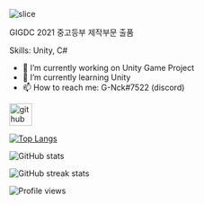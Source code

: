 ![slice](https://capsule-render.vercel.app/api?type=slice&color=timeGradient&height=200&text=G-Nck&fontAlign=70&rotate=13&fontAlignY=25&desc=Game%20Developer%20&descAlign=70.&descAlignY=44)


GIGDC 2021 중고등부 제작부문 출품

Skills: Unity, C#

- 🔭 I’m currently working on Unity Game Project 
- 🌱 I’m currently learning Unity
- 📫 How to reach me: G-Nck#7522 (discord) 


[<img src='https://cdn.jsdelivr.net/npm/simple-icons@3.0.1/icons/github.svg' alt='github' height='40'>](https://github.com/G-Nck)  

[![Top Langs](https://github-readme-stats.vercel.app/api/top-langs/?username=G-Nck)](https://github.com/anuraghazra/github-readme-stats)

![GitHub stats](https://github-readme-stats.vercel.app/api?username=G-Nck&show_icons=true&count_private=true)  

<!-- ![GitHub Activity Graph](https://activity-graph.herokuapp.com/graph?username=wlsdnvy) 

[GitHub metrics](https://metrics.lecoq.io/wlsdnvy)-->

![GitHub streak stats](https://github-readme-streak-stats.herokuapp.com/?user=G-Nck)  

![Profile views](https://gpvc.arturio.dev/G-Nck)  
